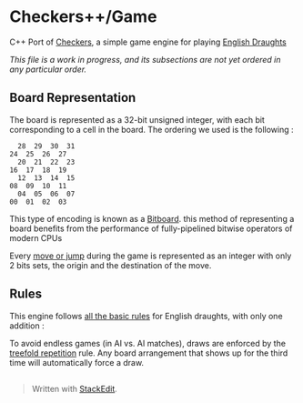 # Checkers++/Game
C++ Port of [Checkers](https://github.com/Ziink4/checkers), a simple game engine for playing [English Draughts](https://en.wikipedia.org/wiki/English_draughts)

*This file is a work in progress, and its subsections are not yet ordered in any particular order.*

## Board Representation
The board is represented as a 32-bit unsigned integer, with each bit corresponding to a cell in the board.
The ordering we used is the following : 

      28  29  30  31
    24  25  26  27
      20  21  22  23
    16  17  18  19  
      12  13  14  15
    08  09  10  11
      04  05  06  07
    00  01  02  03

This type of encoding is known as a [Bitboard](https://en.wikipedia.org/wiki/Bitboard). this method of representing a board benefits from the performance of fully-pipelined bitwise operators of modern CPUs

Every [move or jump](https://en.wikipedia.org/wiki/English_draughts#Move_rules) during the game is represented as an integer with only 2 bits sets, the origin and the destination of the move.

## Rules
This engine follows [all the basic rules](https://en.wikipedia.org/wiki/English_draughts#Rules) for English draughts, with only one addition :

To avoid endless games (in AI vs. AI matches), draws are enforced by the [treefold repetition](https://en.wikipedia.org/wiki/Threefold_repetition) rule. Any board arrangement that shows up for the third time will automatically force a draw.

##

> Written with [StackEdit](https://stackedit.io/).
